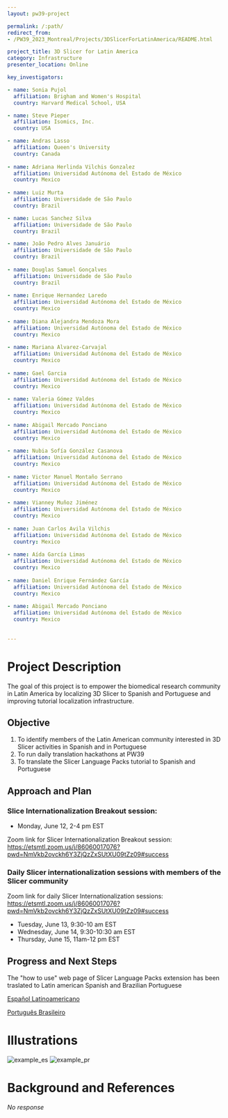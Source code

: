 ```yaml
---
layout: pw39-project

permalink: /:path/
redirect_from:
- /PW39_2023_Montreal/Projects/3DSlicerForLatinAmerica/README.html

project_title: 3D Slicer for Latin America
category: Infrastructure
presenter_location: Online

key_investigators:

- name: Sonia Pujol
  affiliation: Brigham and Women's Hospital
  country: Harvard Medical School, USA

- name: Steve Pieper
  affiliation: Isomics, Inc.
  country: USA

- name: Andras Lasso
  affiliation: Queen's University
  country: Canada
  
- name: Adriana Herlinda Vilchis Gonzalez 
  affiliation: Universidad Autónoma del Estado de México
  country: Mexico
 
- name: Luiz Murta
  affiliation: Universidade de São Paulo
  country: Brazil

- name: Lucas Sanchez Silva
  affiliation: Universidade de São Paulo
  country: Brazil

- name: João Pedro Alves Januário
  affiliation: Universidade de São Paulo
  country: Brazil
  
- name: Douglas Samuel Gonçalves
  affiliation: Universidade de São Paulo
  country: Brazil
 
- name: Enrique Hernandez Laredo
  affiliation: Universidad Autónoma del Estado de México
  country: Mexico
  
- name: Diana Alejandra Mendoza Mora
  affiliation: Universidad Autónoma del Estado de México
  country: Mexico 
  
- name: Mariana Alvarez-Carvajal
  affiliation: Universidad Autónoma del Estado de México
  country: Mexico
 
- name: Gael Garcia
  affiliation: Universidad Autónoma del Estado de México
  country: Mexico
  
- name: Valeria Gómez Valdes
  affiliation: Universidad Autónoma del Estado de México
  country: Mexico 
  
- name: Abigail Mercado Ponciano
  affiliation: Universidad Autónoma del Estado de México
  country: Mexico 
  
- name: Nubia Sofía González Casanova
  affiliation: Universidad Autónoma del Estado de México
  country: Mexico
 
- name: Victor Manuel Montaño Serrano
  affiliation: Universidad Autónoma del Estado de México
  country: Mexico
  
- name: Vianney Muñoz Jiménez
  affiliation: Universidad Autónoma del Estado de México
  country: Mexico   
  
- name: Juan Carlos Avila Vilchis
  affiliation: Universidad Autónoma del Estado de México
  country: Mexico   
  
- name: Aída García Limas
  affiliation: Universidad Autónoma del Estado de México
  country: Mexico   
  
- name: Daniel Enrique Fernández García
  affiliation: Universidad Autónoma del Estado de México
  country: Mexico   
  
- name: Abigail Mercado Ponciano
  affiliation: Universidad Autónoma del Estado de México
  country: Mexico   
  
  
---
```


# Project Description

<!-- Add a short paragraph describing the project. -->

The goal of this project is to empower the biomedical research community in Latin America by localizing 3D Slicer to Spanish and Portuguese and improving tutorial localization infrastructure.

## Objective

<!-- Describe here WHAT you would like to achieve (what you will have as end result). -->

1.  To identify members of the Latin American community interested in 3D Slicer activities in Spanish and in Portuguese
2.  To run daily translation hackathons at PW39
3.  To translate the Slicer Language Packs tutorial to Spanish and Portuguese

## Approach and Plan

<!-- Describe here HOW you would like to achieve the objectives stated above. -->

### Slice Internationalization Breakout session:

* Monday, June 12, 2-4 pm EST

Zoom link for Slicer Internationalization Breakout session: https://etsmtl.zoom.us/j/86060017076?pwd=NmVkb2ovckh6Y3ZjQzZxSUtXU09tZz09#success

### Daily Slicer internationalization sessions with members of the Slicer community

Zoom link for daily Slicer Internationalization sessions: https://etsmtl.zoom.us/j/86060017076?pwd=NmVkb2ovckh6Y3ZjQzZxSUtXU09tZz09#success

* Tuesday, June 13, 9:30-10 am EST
* Wednesday, June 14, 9:30-10:30 am EST
* Thursday, June 15, 11am-12 pm EST

## Progress and Next Steps

<!-- Update this section as you make progress, describing of what you have ACTUALLY DONE.
     If there are specific steps that you could not complete then you can describe them here, too. -->

The "how to use" web page of Slicer Language Packs extension has been traslated to Latin american Spanish and Brazilian Portuguese

[Español Latinoamericano](https://github.com/Slicer/SlicerLanguagePacks/blob/main/HowToUse_es_419.md)

[Português Brasileiro](https://github.com/Slicer/SlicerLanguagePacks/blob/main/HowToUse_pt-br.md)

# Illustrations

![example_es](https://user-images.githubusercontent.com/15926896/245937613-29d649f4-d9c7-4620-9ea4-b4e597ff1a61.png)
![example_pr](https://user-images.githubusercontent.com/15926896/245937613-29d649f4-d9c7-4620-9ea4-b4e597ff1a61.png)


# Background and References

<!-- If you developed any software, include link to the source code repository.
     If possible, also add links to sample data, and to any relevant publications. -->

*No response*
